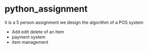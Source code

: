 # python_assignment 
it is a 5 person assignment we design the algorithm of a POS system
- Add edit delete of an item
- payment system
- item management
